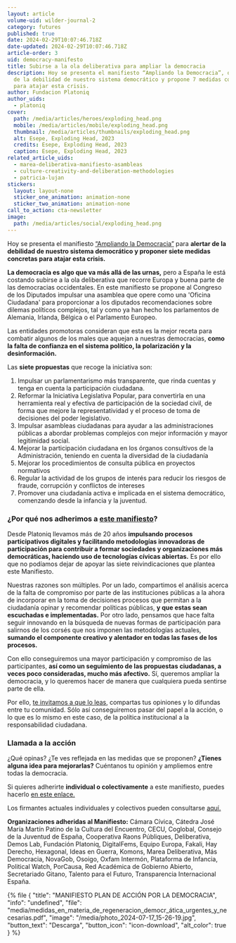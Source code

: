 ```yaml
---
layout: article
volume-uid: wilder-journal-2
category: futures
published: true
date: 2024-02-29T10:07:46.718Z
date-updated: 2024-02-29T10:07:46.718Z
article-order: 3
uid: democracy-manifesto
title: Subirse a la ola deliberativa para ampliar la democracia
description: Hoy se presenta el manifiesto “Ampliando la Democracia”, que alerta
  de la debilidad de nuestro sistema democrático y propone 7 medidas concretas
  para atajar esta crisis.
author: Fundacion Platoniq
author_uids:
  - platoniq
cover:
  path: /media/articles/heroes/exploding_head.png
  mobile: /media/articles/mobile/exploding_head.png
  thumbnail: /media/articles/thumbnails/exploding_head.png
  alt: Esepe, Exploding Head, 2023
  credits: Esepe, Exploding Head, 2023
  caption: Esepe, Exploding Head, 2023
related_article_uids:
  - marea-deliberativa-manifiesto-asambleas
  - culture-creativity-and-deliberation-methodologies
  - patricia-lujan
stickers:
  layout: layout-none
  sticker_one_animation: animation-none
  sticker_two_animation: animation-none
call_to_action: cta-newsletter
image:
  path: /media/articles/social/exploding_head.png
---
```

Hoy se presenta el manifiesto [“Ampliando la Democracia”](https://ampliandodemocracia.org/manifiesto-por-la-ampliacion-de-la-democracia/) para **alertar de la debilidad de nuestro sistema democrático y proponer siete medidas concretas para atajar esta crisis.**

**La democracia es algo que va más allá de las urnas,** pero a España le está costando subirse a la ola deliberativa que recorre Europa y buena parte de las democracias occidentales. En este manifiesto se propone al Congreso de los Diputados impulsar una asamblea que opere como una 'Oficina Ciudadana' para proporcionar a los diputados recomendaciones sobre dilemas políticos complejos, tal y como ya han hecho los parlamentos de Alemania, Irlanda, Bélgica o el Parlamento Europeo.

Las entidades promotoras consideran que esta es la mejor receta para combatir algunos de los males que aquejan a nuestras democracias, **como la falta de confianza en el sistema político, la polarización y la desinformación.**

Las **siete propuestas** que recoge la iniciativa son:

1. Impulsar un parlamentarismo más transparente, que rinda cuentas y tenga en cuenta la participación ciudadana.
2. Reformar la Iniciativa Legislativa Popular, para convertirla en una herramienta real y efectiva de participación de la sociedad civil, de forma que mejore la representatividad y el proceso de toma de decisiones del poder legislativo.
3. Impulsar asambleas ciudadanas para ayudar a las administraciones públicas a abordar problemas complejos con mejor información y mayor legitimidad social.
4. Mejorar la participación ciudadana en los órganos consultivos de la Administración, teniendo en cuenta la diversidad de la ciudadanía
5. Mejorar los procedimientos de consulta pública en proyectos normativos
6. Regular la actividad de los grupos de interés para reducir los riesgos de fraude, corrupción y conflictos de intereses
7. Promover una ciudadanía activa e implicada en el sistema democrático, comenzando desde la infancia y la juventud.

### **¿Por qué nos adherimos a [este manifiesto](https://ampliandodemocracia.org/manifiesto-por-la-ampliacion-de-la-democracia/)?**

Desde Platoniq llevamos más de 20 años **impulsando procesos participativos digitales y facilitando metodologías innovadoras de participación para contribuir a formar sociedades y organizaciones más democráticas, haciendo uso de tecnologías cívicas abiertas.** Es por ello que no podíamos dejar de apoyar las siete reivindicaciones que plantea este Manifiesto.

Nuestras razones son múltiples. Por un lado, compartimos el análisis acerca de la falta de compromiso por parte de las instituciones públicas a la ahora de incorporar en la toma de decisiones procesos que permitan a la ciudadanía opinar y recomendar políticas públicas, **y que estas sean escuchadas e implementadas.** Por otro lado, pensamos que hace falta seguir innovando en la búsqueda de nuevas formas de participación para salirnos de los corsés que nos imponen las metodologías actuales, **sumando el componente creativo y alentador en todas las fases de los procesos.**

Con ello conseguiremos una mayor participación y compromiso de las participantes, **así como un seguimiento de las propuestas ciudadanas, a veces poco consideradas, mucho más afectivo.** Sí, queremos ampliar la democracia, y lo queremos hacer de manera que cualquiera pueda sentirse parte de ella. 

Por ello, [te invitamos a que lo leas](https://ampliandodemocracia.org/manifiesto-por-la-ampliacion-de-la-democracia/), compartas tus opiniones y lo difundas entre tu comunidad. Sólo así conseguiremos pasar del papel a la acción, o lo que es lo mismo en este caso, de la política institucional a la responsabilidad ciudadana.

### **Llamada a la acción**

¿Qué opinas? ¿Te ves reflejada en las medidas que se proponen? **¿Tienes alguna idea para mejorarlas?** Cuéntanos tu opinión y ampliemos entre todas la democracia.

Si quieres adherirte **individual o colectivamente** a este manifiesto, puedes hacerlo [en este enlace.](https://ampliandodemocracia.org/manifiesto-por-la-ampliacion-de-la-democracia/)

Los firmantes actuales individuales y colectivos pueden consultarse [aquí.](https://docs.google.com/document/d/1bthN4p7DxwiUms6gUQ4V4AvGnWUqn17m/edit?rtpof=true&sd=true)

**Organizaciones adheridas al Manifiesto:** Cámara Cívica, Cátedra José María Martín Patino de la Cultura del Encuentro, CECU, Coglobal, Consejo de la Juventud de España, Cooperativa Raons Públiques, Deliberativa, Demos Lab, Fundación Platoniq, DigitalFems, Equipo Europa, Fakali, Hay Derecho, Hexagonal, Ideas en Guerra, Komons, Marea Deliberativa, Más Democracia, NovaGob, Osoigo, Oxfam Intermón, Plataforma de Infancia, Political Watch, PorCausa, Red Académica de Gobierno Abierto, Secretariado Gitano, Talento para el Futuro, Transparencia Internacional España.



{% file { "title": "MANIFIESTO PLAN DE ACCIÓN POR LA DEMOCRACIA", "info": "undefined", "file": "media/medidas_en_materia_de_regeneracion_democr_ática_urgentes_y_necesarias.pdf", "image": "/media/photo_2024-07-17_15-26-19.jpg", "button_text": "Descarga", "button_icon": "icon-download", "alt_color": true } %}
